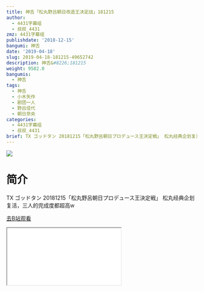 ```yaml
---
title: 神舌「松丸野吕朝日改造王决定战」181215
author:
  - 4431字幕组
  - 叔叔_4431
zmz: 4431字幕组
publishdate: '2018-12-15'
bangumi: 神舌
date: '2019-04-18'
slug: 2019-04-18-181215-49652742
description: 神舌&#8226;181215
weight: 9582.0
bangumis:
  - 神舌
tags:
  - 神舌
  - 小木矢作
  - 剧团一人
  - 野吕佳代
  - 朝日奈央
categories:
  - 4431字幕组
  - 叔叔_4431
brief: TX ゴッドタン 20181215「松丸野呂朝日プロデュース王決定戦」 松丸经典企划复活，三人的完成度都超高w
---
```

![](https://raw.githubusercontent.com/tcgriffith/owaraisite/master/static/tmpimg/mh4AbiG.jpg)
# 简介  
TX ゴッドタン 20181215「松丸野呂朝日プロデュース王決定戦」
松丸经典企划复活，三人的完成度都超高w  

[去B站观看](https://www.bilibili.com/video/av49652742/)
<div class ="resp-container"><iframe class="testiframe" src="//player.bilibili.com/player.html?aid=49652742"", scrolling="no", allowfullscreen="true" > </iframe></div> 
